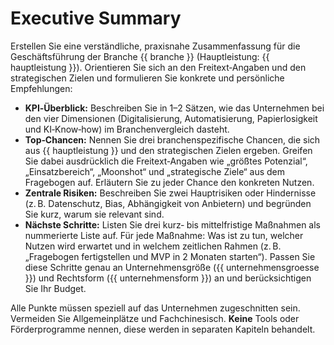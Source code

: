 # Executive Summary

Erstellen Sie eine verständliche, praxisnahe Zusammenfassung für die Geschäftsführung der Branche {{ branche }} (Hauptleistung: {{ hauptleistung }}). Orientieren Sie sich an den Freitext‑Angaben und den strategischen Zielen und formulieren Sie konkrete und persönliche Empfehlungen:

* **KPI‑Überblick:** Beschreiben Sie in 1–2 Sätzen, wie das Unternehmen bei den vier Dimensionen (Digitalisierung, Automatisierung, Papierlosigkeit und KI‑Know‑how) im Branchenvergleich dasteht.
* **Top‑Chancen:** Nennen Sie drei branchenspezifische Chancen, die sich aus {{ hauptleistung }} und den strategischen Zielen ergeben. Greifen Sie dabei ausdrücklich die Freitext‑Angaben wie „größtes Potenzial“, „Einsatzbereich“, „Moonshot“ und „strategische Ziele“ aus dem Fragebogen auf. Erläutern Sie zu jeder Chance den konkreten Nutzen.
* **Zentrale Risiken:** Beschreiben Sie zwei Hauptrisiken oder Hindernisse (z. B. Datenschutz, Bias, Abhängigkeit von Anbietern) und begründen Sie kurz, warum sie relevant sind.  
* **Nächste Schritte:** Listen Sie drei kurz‑ bis mittelfristige Maßnahmen als nummerierte Liste auf. Für jede Maßnahme: Was ist zu tun, welcher Nutzen wird erwartet und in welchem zeitlichen Rahmen (z. B. „Fragebogen fertigstellen und MVP in 2 Monaten starten“). Passen Sie diese Schritte genau an Unternehmensgröße ({{ unternehmensgroesse }}) und Rechtsform ({{ unternehmensform }}) an und berücksichtigen Sie Ihr Budget.

Alle Punkte müssen speziell auf das Unternehmen zugeschnitten sein. Vermeiden Sie Allgemeinplätze und Fachchinesisch. **Keine** Tools oder Förderprogramme nennen, diese werden in separaten Kapiteln behandelt.
